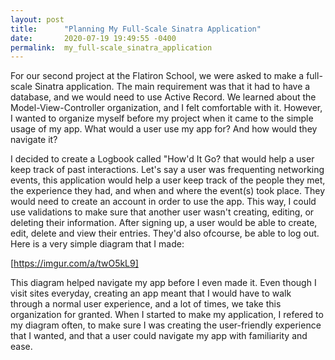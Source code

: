 ```yaml
---
layout: post
title:      "Planning My Full-Scale Sinatra Application"
date:       2020-07-19 19:49:55 -0400
permalink:  my_full-scale_sinatra_application
---
```



For our second project at the Flatiron School, we were asked to make a full-scale Sinatra application. The main requirement was that it had to have a database, and we would need to use Active Record. We learned about the Model-View-Controller organization, and I felt comfortable with it. However, I wanted to organize myself before my project when it came to the simple usage of my app. What would a user use my app for? And how would they navigate it?

I decided to create a Logbook called "How'd It Go? that would help a user keep track of past interactions. Let's say a user was frequenting networking events, this application would help a user keep track of the people they met, the experience they had, and when and where the event(s) took place. They would need to create an account in order to use the app. This way, I could use validations to make sure that another user wasn't creating, editing, or deleting their information. After signing up, a user would be able to create, edit, delete and view their entries. They'd also ofcourse, be able to log out. Here is a very simple diagram that I made:

[https://imgur.com/a/twO5kL9]

This diagram helped navigate my app before I even made it. Even though I visit sites everyday, creating an app meant that I would have to walk through a normal user experience, and a lot of times, we take this organization for granted. When I started to make my application, I refered to my diagram often, to make sure I was creating the user-friendly experience that I wanted, and that a user could navigate my app with familiarity and ease.

